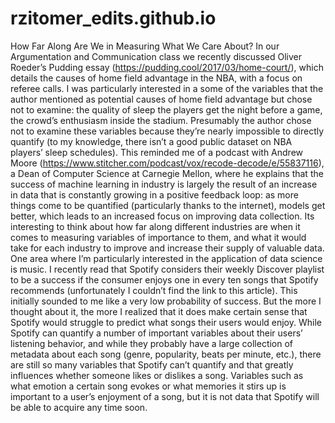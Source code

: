 # rzitomer_edits.github.io

How Far Along Are We in Measuring What We Care About?
In our Argumentation and Communication class we recently discussed Oliver Roeder’s Pudding essay (https://pudding.cool/2017/03/home-court/), which details the causes of home field advantage in the NBA, with a focus on referee calls. I was particularly interested in a some of the variables that the author mentioned as potential causes of home field advantage but chose not to examine: the quality of sleep the players get the night before a game, the crowd’s enthusiasm inside the stadium. Presumably the author chose not to examine these variables because they’re nearly impossible to directly quantify (to my knowledge, there isn’t a good public dataset on NBA players’ sleep schedules). This reminded me of a podcast with Andrew Moore (https://www.stitcher.com/podcast/vox/recode-decode/e/55837116), a Dean of Computer Science at Carnegie Mellon, where he explains that the success of machine learning in industry is largely the result of an increase in data that is constantly growing in a positive feedback loop: as more things come to be quantified (particularly thanks to the internet), models get better, which leads to an increased focus on improving data collection. Its interesting to think about how far along different industries are when it comes to measuring variables of importance to them, and what it would take for each industry to improve and increase their supply of valuable data. One area where I’m particularly interested in the application of data science is music. I recently read that Spotify considers their weekly Discover playlist to be a success if the consumer enjoys one in every ten songs that Spotify recommends (unfortunately I couldn’t find the link to this article). This initially sounded to me like a very low probability of success. But the more I thought about it, the more I realized that it does make certain sense that Spotify would struggle to predict what songs their users would enjoy. While Spotify can quantify a number of important variables about their users’ listening behavior, and while they probably have a large collection of metadata about each song (genre, popularity, beats per minute, etc.), there are still so many variables that Spotify can’t quantify and that greatly influences whether someone likes or dislikes a song. Variables such as what emotion a certain song evokes or what memories it stirs up is important to a user’s enjoyment of a song, but it is not data that Spotify will be able to acquire any time soon.
